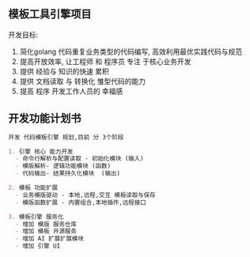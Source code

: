 ## 模板工具引擎项目

开发目标: 
   1. 简化golang 代码重复业务类型的代码编写, 高效利用最优实践代码与规范
   2. 提高开放效率, 让工程师 和 程序员 专注 于核心业务开发
   3. 提供 经验与 知识的快速 累积
   4. 提供 文档读取 与 转换化 雏型代码的能力
   5. 提高 程序 开发工作人员的 幸福感


## 开发功能计划书

```markdown
开发 代码模板引擎 规划,目前 分 3个阶段

1. 引擎 核心 能力开发 
  - 命令行解析与配置读取 - 初始化模块 (输入)
  - 模版解析- 逻辑功能模块 (函数)
  - 代码输出- 结果持久化模块  (输出)

2. 模板 功能扩展
  - 业务模版驱动 - 本地,远程,交互 模板读取与保存
  - 模版函数扩展 - 内置组合,本地插件,远程接口

3. 模板引擎 服务化
  - 增加 模版 服务仓库 
  - 增加 模板 开源服务
  - 增加 AI 扩展扩展模块
  - 增加 引擎 UI
```
